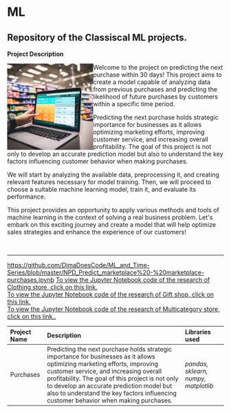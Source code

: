 # ML <a id='purchases'></a>
## Repository of the Classiscal ML projects.

<b>Project Description</b>

<img src="https://github.com/DimaDoesCode/ML_and_Time-Series/blob/master/NPD_p.png" width="200" height="200" align="left"/>


Welcome to the project on predicting the next purchase within 30 days! This project aims to create a model capable of analyzing data from previous purchases and predicting the likelihood of future purchases by customers within a specific time period.

Predicting the next purchase holds strategic importance for businesses as it allows optimizing marketing efforts, improving customer service, and increasing overall profitability. The goal of this project is not only to develop an accurate prediction model but also to understand the key factors influencing customer behavior when making purchases.

We will start by analyzing the available data, preprocessing it, and creating relevant features necessary for model training. Then, we will proceed to choose a suitable machine learning model, train it, and evaluate its performance.

This project provides an opportunity to apply various methods and tools of machine learning in the context of solving a real business problem. Let's embark on this exciting journey and create a model that will help optimize sales strategies and enhance the experience of our customers!

<br>

---
https://github.com/DimaDoesCode/ML_and_Time-Series/blob/master/NPD_Predict_marketplace%20-%20marketplace-purchases.ipynb
<a href="https://github.com/DimaDoesCode/ML_and_Time-Series/blob/master/NPD_Predict_marketplace%20-%20apparel-purchases.ipynb"> To view the Jupyter Notebook code of the research of Clothing store, click on this link.</a><br>
<a href="https://github.com/DimaDoesCode/ML_and_Time-Series/blob/master/NPD_Predict_marketplace%20-%20gifts-purchases.ipynb"> To view the Jupyter Notebook code of the research of Gift shop, click on this link.</a><br>
<a href="https://github.com/DimaDoesCode/ML_and_Time-Series/blob/master/NPD_Predict_marketplace%20-%20marketplace-purchases.ipynb"> To view the Jupyter Notebook code of the research of Multicategory store, click on this link..</a>


| Project Name | Description | Libraries used |
| :---------------------- | :---------------------- | :---------------------- |
| Purchases | Predicting the next purchase holds strategic importance for businesses as it allows optimizing marketing efforts, improving customer service, and increasing overall profitability. The goal of this project is not only to develop an accurate prediction model but also to understand the key factors influencing customer behavior when making purchases.</i> | *pandas, sklearn, numpy, matplotlib* |